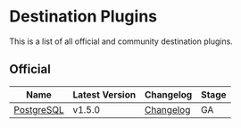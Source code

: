 # Destination Plugins

This is a list of all official and community destination plugins.

## Official

| **Name**                 | Latest Version | Changelog                         | Stage |
|--------------------------|----------------|-----------------------------------|-------|
| [PostgreSQL][postgresql] | v1.5.0         | [Changelog][PostgreSQL-Changelog] | GA    |

[PostgreSQL]: https://github.com/cloudquery/cloudquery/blob/main/plugins/destination/postgresql/README.md
[PostgreSQL-Changelog]: https://github.com/cloudquery/cloudquery/blob/main/plugins/destination/postgresql/CHANGELOG.md